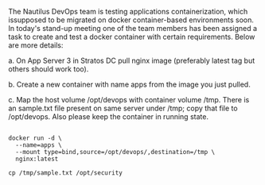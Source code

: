 The Nautilus DevOps team is testing applications containerization, which issupposed to be migrated on docker container-based environments soon. In today's stand-up meeting one of the team members has been assigned a task to create and test a docker container with certain requirements. Below are more details:



a. On App Server 3 in Stratos DC pull nginx image (preferably latest tag but others should work too).

b. Create a new container with name apps from the image you just pulled.

c. Map the host volume /opt/devops with container volume /tmp. There is an sample.txt file present on same server under /tmp; copy that file to /opt/devops. Also please keep the container in running state.

```ssh banner@stapp03

docker run -d \
  --name=apps \
  --mount type=bind,source=/opt/devops/,destination=/tmp \
  nginx:latest

cp /tmp/sample.txt /opt/security